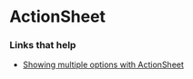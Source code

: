 # ActionSheet


### Links that help

- [Showing multiple options with ActionSheet](https://www.hackingwithswift.com/books/ios-swiftui/showing-multiple-options-with-actionsheet)